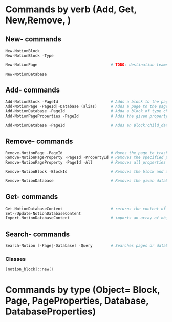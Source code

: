 # Commands by verb (Add, Get, New,Remove, )
## New- commands

``` PowerShell
New-NotionBlock
New-NotionBlock -Type

New-NotionPage                                # TODO: destination teamspaces or private???

New-NotionDatabase

```

## Add- commands

``` PowerShell
Add-NotionBlock -PageId                       # Adds a block to the page
Add-NotionPage -PageId|-Database (alias)      # Adds a page to the page (child_page) or database ("database row")
Add-NotionDatabase -PageId                    # Adda a block of type child_database (= database) to a page
Add-NotionPageProperties -PageId              # Adds the given property to the page

Add-NotionDatabase -PageId                    # Adds an Block:child_database to the page, including an database object
```

## Remove- commands

``` PowerShell
Remove-NotionPage -PageId                     # Moves the page to trash
Remove-NotionPageProperty -PageId -PropertyId # Removes the specified property from the page
Remove-NotionPageProperty -PageId -All        # Removes all properties from the page

Remove-NotionBlock -BlockId                   # Removes the block and all sub-blocks

Remove-NotionDatabase                         # Removes the given database (set in_trash = true)
```

## Get- commands

``` PowerShell
Get-NotionDatabaseContent                     # returns the content of a database as array of objects (plain/class)
Set-/Update-NotionDatabaseContent
Import-NotionDatabaseContent                  # imports an array of objects into the given database
```

## Search- commands
``` PowerShell
Search-Notion [-Page|-Database] -Query        # Searches pages or databases for the query string
```

### Classes

``` PowerShell
[notion_block]::new()
```

# Commands by type (Object= Block, Page, PageProperties, Database, DatabaseProperties)

